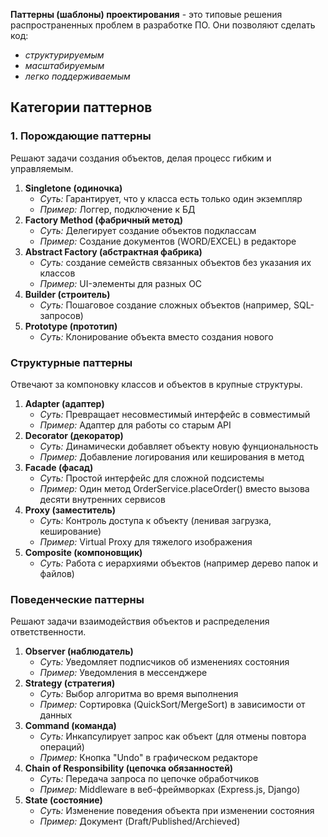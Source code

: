 **Паттерны (шаблоны) проектирования** - это типовые решения распространенных проблем в разработке ПО. Они позволяют сделать код:
- *структурируемым*
- *масштабируемым*
- *легко поддерживаемым*
## Категории паттернов
### 1. Порождающие паттерны
Решают задачи создания объектов, делая процесс гибким и управляемым.
1. **Singletone (одиночка)**
	- *Суть:* Гарантирует, что у класса есть только один экземпляр
	- *Пример:* Логгер, подключение к БД
2. **Factory Method (фабричный метод)**
	- *Суть:* Делегирует создание объектов подклассам
	- *Пример:* Создание документов (WORD/EXCEL) в редакторе
3. **Abstract Factory (абстрактная фабрика)**
	- *Суть:* создание семейств связанных объектов без указания их классов
	- *Пример:* UI-элементы для разных ОС
4. **Builder (строитель)**
	- *Суть:* Пошаговое создание сложных объектов (например, SQL-запросов)
5. **Prototype (прототип)**
	- *Суть:* Клонирование объекта вместо создания нового
### Структурные паттерны
Отвечают за компоновку классов и объектов в крупные структуры.
1. **Adapter (адаптер)**
	- *Суть:* Превращает несовместимый интерфейс в совместимый
	- *Пример:* Адаптер для работы со старым API
2. **Decorator (декоратор)**
	- *Суть:* Динамически добавляет объекту новую фунциональность
	- *Пример:* Добавление логирования или кеширования в метод
3. **Facade (фасад)**
	- *Суть:* Простой интерфейс для сложной подсистемы
	- *Пример:* Один метод OrderService.placeOrder() вместо вызова десяти внутренних сервисов
4. **Proxy (заместитель)**
	- *Суть:* Контроль доступа к объекту (ленивая загрузка, кеширование)
	- *Пример:* Virtual Proxy для тяжелого изображения
5. **Composite (компоновщик)**
	- *Суть:* Работа с иерархиями объектов (например дерево папок и файлов)
### Поведенческие паттерны
Решают задачи взаимодействия объектов и распределения ответственности.
1. **Observer (наблюдатель)**
	- *Суть:* Уведомляет подписчиков об изменениях состояния
	- *Пример:* Уведомления в мессенджере
2. **Strategy (стратегия)**
	- *Суть:* Выбор алгоритма во время выполнения
	- *Пример:* Сортировка (QuickSort/MergeSort) в зависимости от данных
3. **Command (команда)**
	- *Суть:* Инкапсулирует запрос как объект (для отмены повтора операций)
	- *Пример:* Кнопка "Undo" в графическом редакторе
4. **Chain of Responsibility (цепочка обязанностей)**
	- *Суть:* Передача запроса по цепочке обработчиков
	- *Пример:* Middleware в веб-фреймворках (Express.js, Django)
5. **State (состояние)**
	- *Суть:* Изменение поведения объекта при изменении состояния
	- *Пример:* Документ (Draft/Published/Archieved)
